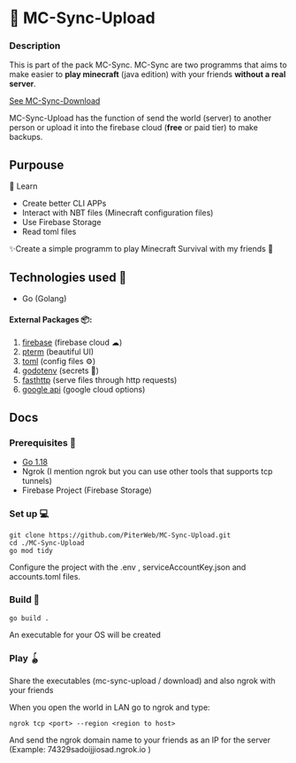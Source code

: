 # 📁 MC-Sync-Upload

### Description 

This is part of the pack MC-Sync. MC-Sync are two programms that aims to make easier to **play minecraft** (java edition) with your friends **without a real server**.

[See MC-Sync-Download](https://github.com/PiterWeb/MC-Sync-Download)

MC-Sync-Upload has the function of send the world (server) to another person or upload it into the firebase cloud (**free** or paid tier) to make backups.

## Purpouse 

📖 Learn 

 - Create better CLI APPs
 - Interact with NBT files (Minecraft configuration files)
 - Use Firebase Storage
 - Read toml files

✨Create a simple programm to play Minecraft Survival with my friends 👤

## Technologies used 📘

 - Go (Golang)

#### External Packages  📦:

 1. [firebase](firebase.google.com/go/v4) (firebase cloud ☁)
 2. [pterm](github.com/pterm/pterm) (beautiful UI)
 3. [toml](github.com/BurntSushi/toml) (config files ⚙)
 4.  [godotenv](github.com/joho/godotenv) (secrets 🤫)
 5. [fasthttp](github.com/valyala/fasthttp) (serve files through http requests)
 6. [google api](google.golang.org/api) (google cloud options)

## Docs

### Prerequisites 📌

 - [Go 1.18](https://go.dev/) 
 - Ngrok (I mention ngrok but you can use other tools that supports tcp tunnels)
 - Firebase Project (Firebase Storage)

### Set up 💻

    git clone https://github.com/PiterWeb/MC-Sync-Upload.git
    cd ./MC-Sync-Upload
    go mod tidy

Configure the project with the .env , serviceAccountKey.json and  accounts.toml files.

### Build 🔨

    go build .

An executable for your OS will be created

### Play 🪀

Share the executables (mc-sync-upload / download) and also ngrok with your friends

When you open the world in LAN go to ngrok and type:

    ngrok tcp <port> --region <region to host>

And send the ngrok domain name to your friends as an IP for the server
(Example: 74329sadoijjiosad.ngrok.io )
